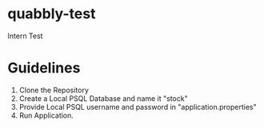 # quabbly-test
Intern Test

# Guidelines

1. Clone the Repository
2. Create a Local PSQL Database and name it "stock"
3. Provide Local PSQL username and password in "application.properties"
4. Run Application.
